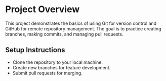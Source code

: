 # Project Overview
This project demonstrates the basics of using Git for version control and GitHub for remote repository management. 
The goal is to practice creating branches, making commits, and managing pull requests.

## Setup Instructions
- Clone the repository to your local machine.
- Create new branches for feature development.
- Submit pull requests for merging.
